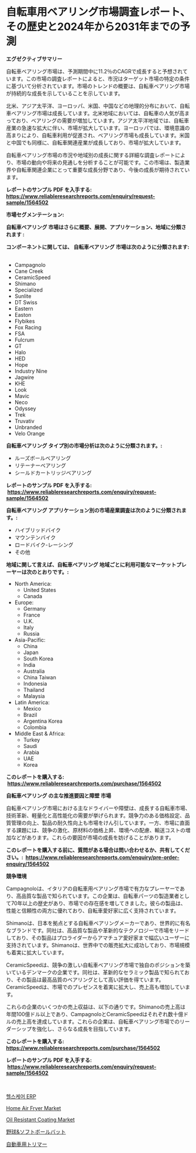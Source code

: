 <p><h1>自転車用ベアリング市場調査レポート、その歴史と2024年から2031年までの予測</h1></p><p><strong>エグゼクティブサマリー</strong></p>
<p><p>自転車ベアリング市場は、予測期間中に11.2％のCAGRで成長すると予想されています。この市場の調査レポートによると、市況はターゲット市場の特定の条件に基づいて分析されています。市場のトレンドの概要は、自転車ベアリング市場が持続的な成長を示していることを示しています。</p><p>北米、アジア太平洋、ヨーロッパ、米国、中国などの地理的分布において、自転車ベアリング市場は成長しています。北米地域においては、自転車の人気が高まっており、ベアリングの需要が増加しています。アジア太平洋地域では、自転車産業の急速な拡大に伴い、市場が拡大しています。ヨーロッパでは、環境意識の高まりにより、自転車利用が促進され、ベアリング市場も成長しています。米国と中国でも同様に、自転車関連産業が成長しており、市場が拡大しています。</p><p>自転車ベアリング市場の市況や地域別の成長に関する詳細な調査レポートにより、市場の動向や将来の見通しを分析することが可能です。この市場は、製造業界や自転車関連企業にとって重要な成長分野であり、今後の成長が期待されています。</p></p>
<p><strong>レポートのサンプル PDF を入手する: <a href="https://www.reliableresearchreports.com/enquiry/request-sample/1564502">https://www.reliableresearchreports.com/enquiry/request-sample/1564502</a></strong></p>
<p><strong>市場セグメンテーション:</strong></p>
<p><strong> 自転車ベアリング 市場はさらに概要、展開、アプリケーション、地域に分類されます :</strong></p>
<p><strong>コンポーネントに関しては、 自転車ベアリング 市場は次のように分類されます: &nbsp;</strong></p>
<p><ul><li>Campagnolo</li><li>Cane Creek</li><li>CeramicSpeed</li><li>Shimano</li><li>Specialized</li><li>Sunlite</li><li>DT Swiss</li><li>Eastern</li><li>Easton</li><li>Flybikes</li><li>Fox Racing</li><li>FSA</li><li>Fulcrum</li><li>GT</li><li>Halo</li><li>HED</li><li>Hope</li><li>Industry Nine</li><li>Jagwire</li><li>KHE</li><li>Look</li><li>Mavic</li><li>Neco</li><li>Odyssey</li><li>Trek</li><li>Truvativ</li><li>Unbranded</li><li>Velo Orange</li></ul></p>
<p><strong> 自転車ベアリング タイプ別の市場分析は次のように分類されます。:</strong></p>
<p><ul><li>ルーズボールベアリング</li><li>リテーナーベアリング</li><li>シールドカートリッジベアリング</li></ul></p>
<p><strong>レポートのサンプル PDF を入手する: &nbsp;<a href="https://www.reliableresearchreports.com/enquiry/request-sample/1564502">https://www.reliableresearchreports.com/enquiry/request-sample/1564502</a></strong></p>
<p><strong> 自転車ベアリング アプリケーション別の市場産業調査は次のように分類されます。:</strong></p>
<p><ul><li>ハイブリッドバイク</li><li>マウンテンバイク</li><li>ロードバイク-レーシング</li><li>その他</li></ul></p>
<p><strong>地域に関して言えば、自転車ベアリング 地域ごとに利用可能なマーケットプレーヤーは次のとおりです。:</strong></p>
<p><ul>
    <li>
        North America:
        <ul>
            <li>United States</li>
            <li>Canada</li>
        </ul>
    </li>
    <li>
        Europe:
        <ul>
            <li>Germany</li>
            <li>France</li>
            <li>U.K.</li>
            <li>Italy</li>
            <li>Russia</li>
        </ul>
    </li>
    <li>
        Asia-Pacific:
        <ul>
            <li>China</li>
            <li>Japan</li>
            <li>South Korea</li>
            <li>India</li>
            <li>Australia</li>
            <li>China Taiwan</li>
            <li>Indonesia</li>
            <li>Thailand</li>
            <li>Malaysia</li>
        </ul>
    </li>
    <li>
        Latin America:
        <ul>
            <li>Mexico</li>
            <li>Brazil</li>
            <li>Argentina Korea</li>
            <li>Colombia</li>
        </ul>
    </li>
    <li>
        Middle East & Africa:
        <ul>
            <li>Turkey</li>
            <li>Saudi</li>
            <li>Arabia</li>
            <li>UAE</li>
            <li>Korea</li>
        </ul>
    </li>
    </ul></p>
<p><strong>このレポートを購入する: &nbsp;<a href="https://www.reliableresearchreports.com/purchase/1564502">https://www.reliableresearchreports.com/purchase/1564502</a></strong></p>
<p><strong>自転車ベアリング の主な推進要因と障壁 市場</strong></p>
<p><p>自転車ベアリング市場における主なドライバーや障壁は、成長する自転車市場、技術革新、軽量化と高性能化の需要が挙げられます。競争力のある価格設定、品質管理の向上、製品の耐久性向上も市場をけん引しています。一方、市場に直面する課題には、競争の激化、原材料の価格上昇、環境への配慮、輸送コストの増加などがあります。これらの要因が市場の成長を妨げることがあります。</p></p>
<p><strong>このレポートを購入する前に、質問がある場合は問い合わせるか、共有してください。:&nbsp; <a href="https://www.reliableresearchreports.com/enquiry/pre-order-enquiry/1564502">https://www.reliableresearchreports.com/enquiry/pre-order-enquiry/1564502</a></strong></p>
<p><strong>競争環境</strong></p>
<p><p>Campagnoloは、イタリアの自転車用ベアリング市場で有力なプレーヤーであり、高品質な製品で知られています。この企業は、自転車パーツの製造業者として70年以上の歴史があり、市場での存在感を増してきました。彼らの製品は、性能と信頼性の両方に優れており、自転車愛好家に広く支持されています。</p><p>Shimanoは、日本を拠点とする自転車ベアリングメーカーであり、世界的に有名なブランドです。同社は、高品質な製品や革新的なテクノロジーで市場をリードしており、その製品はプロライダーからアマチュア愛好家まで幅広いユーザーに支持されています。Shimanoは、世界中での販売拡大に成功しており、市場規模も着実に拡大しています。</p><p>CeramicSpeedは、競争の激しい自転車ベアリング市場で独自のポジションを築いているデンマークの企業です。同社は、革新的なセラミック製品で知られており、その製品は最高品質のベアリングとして高い評価を得ています。CeramicSpeedは、市場でのプレゼンスを着実に拡大し、売上高も増加しています。</p><p>これらの企業のいくつかの売上収益は、以下の通りです。Shimanoの売上高は年間100億ドル以上であり、CampagnoloとCeramicSpeedはそれぞれ数十億ドルの売上高を達成しています。これらの企業は、自転車ベアリング市場でのリーダーシップを強化し、さらなる成長を目指しています。</p></p>
<p><strong>このレポートを購入する: &nbsp; <a href="https://www.reliableresearchreports.com/purchase/1564502">https://www.reliableresearchreports.com/purchase/1564502</a></strong></p>
<p><strong>レポートのサンプル PDF を入手する: &nbsp;<a href="https://www.reliableresearchreports.com/enquiry/request-sample/1564502">https://www.reliableresearchreports.com/enquiry/request-sample/1564502</a></strong><strong></strong></p>
<p>&nbsp;</p>
<p><p><a href="https://github.com/OwenHamiytll568745/Market-Research-Report-List-1/blob/main/15463005778.md">헬스케어 ERP</a></p><p><a href="https://github.com/mharielmesa/Market-Research-Report-List-2/blob/main/home-air-fryer-market.md">Home Air Fryer Market</a></p><p><a href="https://issuu.com/reportprime-2/docs/oil-resistant-coating-market-size-2030.pptx">Oil Resistant Coating Market</a></p><p><a href="https://github.com/dandier2003/Market-Research-Report-List-1/blob/main/62397516471.md">野球&ソフトボールバット</a></p><p><a href="https://github.com/sghwr779811674/Market-Research-Report-List-1/blob/main/86540326470.md">自動車用トリマー</a></p></p>